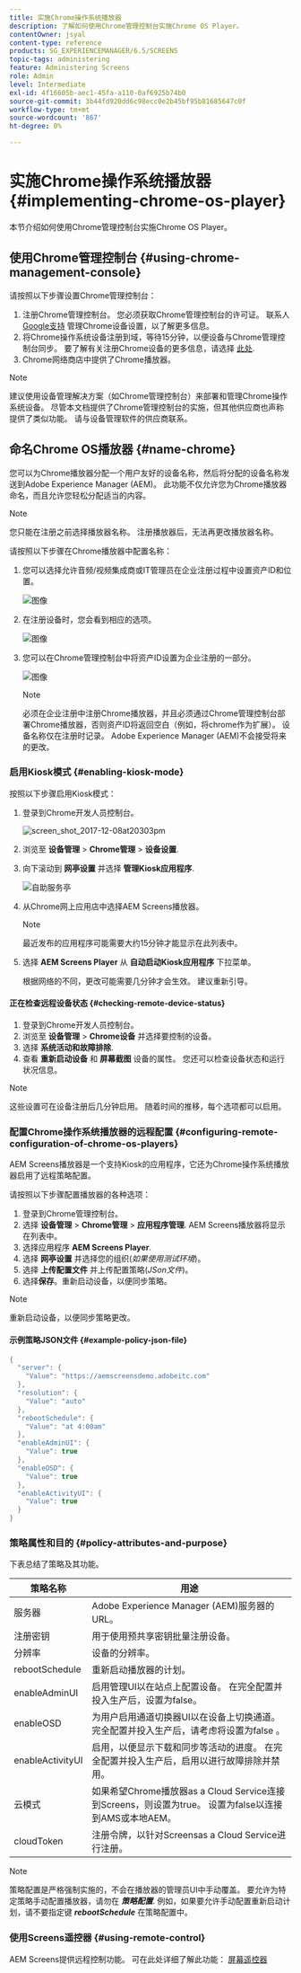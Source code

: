 ```yaml
---
title: 实施Chrome操作系统播放器
description: 了解如何使用Chrome管理控制台实施Chrome OS Player。
contentOwner: jsyal
content-type: reference
products: SG_EXPERIENCEMANAGER/6.5/SCREENS
topic-tags: administering
feature: Administering Screens
role: Admin
level: Intermediate
exl-id: 4f16605b-aec1-45fa-a110-0af6925b74b0
source-git-commit: 3b44fd920dd6c98ecc0e2b45bf95b81685647c0f
workflow-type: tm+mt
source-wordcount: '867'
ht-degree: 0%

---
```


# 实施Chrome操作系统播放器  {#implementing-chrome-os-player}

本节介绍如何使用Chrome管理控制台实施Chrome OS Player。

## 使用Chrome管理控制台 {#using-chrome-management-console}

请按照以下步骤设置Chrome管理控制台：

1. 注册Chrome管理控制台。 您必须获取Chrome管理控制台的许可证。 联系人 [Google支持](https://support.google.com/chrome/a/answer/1375678?hl=en&amp;ref_topic=2935995) 管理Chrome设备设置，以了解更多信息。
1. 将Chrome操作系统设备注册到域，等待15分钟，以便设备与Chrome管理控制台同步。 要了解有关注册Chrome设备的更多信息，请选择 [此处](https://support.google.com/chrome/a/answer/1360534?hl=en).
1. Chrome网络商店中提供了Chrome播放器。

>[!NOTE]
>
>建议使用设备管理解决方案（如Chrome管理控制台）来部署和管理Chrome操作系统设备。 尽管本文档提供了Chrome管理控制台的实施，但其他供应商也声称提供了类似功能。 请与设备管理软件的供应商联系。

## 命名Chrome OS播放器 {#name-chrome}

您可以为Chrome播放器分配一个用户友好的设备名称，然后将分配的设备名称发送到Adobe Experience Manager (AEM)。 此功能不仅允许您为Chrome播放器命名，而且允许您轻松分配适当的内容。

>[!NOTE]
>您只能在注册之前选择播放器名称。 注册播放器后，无法再更改播放器名称。

请按照以下步骤在Chrome播放器中配置名称：

1. 您可以选择允许音频/视频集成商或IT管理员在企业注册过程中设置资产ID和位置。

   ![图像](/help/user-guide/assets/chrome-device/chrome1.png)

1. 在注册设备时，您会看到相应的选项。

   ![图像](/help/user-guide/assets/chrome-device/chrome2.jpg)

1. 您可以在Chrome管理控制台中将资产ID设置为企业注册的一部分。

   ![图像](/help/user-guide/assets/chrome-device/chrome3.png)

   >[!NOTE]
   >必须在企业注册中注册Chrome播放器，并且必须通过Chrome管理控制台部署Chrome播放器，否则资产ID将返回空白（例如，将chrome作为扩展）。 设备名称仅在注册时记录。 Adobe Experience Manager (AEM)不会接受将来的更改。

### 启用Kiosk模式 {#enabling-kiosk-mode}

按照以下步骤启用Kiosk模式：

1. 登录到Chrome开发人员控制台。

   ![screen_shot_2017-12-08at20303pm](assets/screen_shot_2017-12-08at20303pm.png)

1. 浏览至 **设备管理** > **Chrome管理** > **设备设置**.
1. 向下滚动到 **网亭设置** 并选择 **管理Kiosk应用程序**.

   ![自助服务亭](assets/kiosk.png)

1. 从Chrome网上应用店中选择AEM Screens播放器。

   >[!NOTE]
   >
   >最近发布的应用程序可能需要大约15分钟才能显示在此列表中。

1. 选择 **AEM Screens Player** 从 **自动启动Kiosk应用程序** 下拉菜单。

   根据网络的不同，更改可能需要几分钟才会生效。 建议重新引导。

#### 正在检查远程设备状态 {#checking-remote-device-status}

1. 登录到Chrome开发人员控制台。
1. 浏览至 **设备管理** > **Chrome设备** 并选择要控制的设备。
1. 选择 **系统活动和故障排除**.
1. 查看 **重新启动设备** 和 **屏幕截图** 设备的属性。 您还可以检查设备状态和运行状况信息。

>[!NOTE]
>
>这些设置可在设备注册后几分钟启用。 随着时间的推移，每个选项都可以启用。

### 配置Chrome操作系统播放器的远程配置 {#configuring-remote-configuration-of-chrome-os-players}

AEM Screens播放器是一个支持Kiosk的应用程序，它还为Chrome操作系统播放器启用了远程策略配置。

请按照以下步骤配置播放器的各种选项：

1. 登录到Chrome管理控制台。
1. 选择 **设备管理** > **Chrome管理** > **应用程序管理**. AEM Screens播放器将显示在列表中。
1. 选择应用程序 **AEM Screens Player**.
1. 选择 **网亭设置** 并选择您的组织(*如果使用测试环境*)。
1. 选择 **上传配置文件** 并上传配置策略(*JSon文件*)。
1. 选择&#x200B;**保存**。重新启动设备，以便同步策略。

>[!NOTE]
>
>重新启动设备，以便同步策略更改。

#### 示例策略JSON文件 {#example-policy-json-file}

```java
{
  "server": {
    "Value": "https://aemscreensdemo.adobeitc.com"
  },
  "resolution": {
    "Value": "auto"
  },
  "rebootSchedule": {
    "Value": "at 4:00am"
  },
  "enableAdminUI": {
    "Value": true
  },
  "enableOSD": {
    "Value": true
  },
  "enableActivityUI": {
    "Value": true
  }
}
```

### 策略属性和目的 {#policy-attributes-and-purpose}

下表总结了策略及其功能。

| **策略名称** | **用途** |
|---|---|
| 服务器 | Adobe Experience Manager (AEM)服务器的URL。 |
| 注册密钥 | 用于使用预共享密钥批量注册设备。 |
| 分辨率 | 设备的分辨率。 |
| rebootSchedule | 重新启动播放器的计划。 |
| enableAdminUI | 启用管理UI以在站点上配置设备。 在完全配置并投入生产后，设置为false。 |
| enableOSD | 为用户启用通道切换器UI以在设备上切换通道。 完全配置并投入生产后，请考虑将设置为false 。 |
| enableActivityUI | 启用，以便显示下载和同步等活动的进度。 在完全配置并投入生产后，启用以进行故障排除并禁用。 |
| 云模式 | 如果希望Chrome播放器as a Cloud Service连接到Screens，则设置为true。 设置为false以连接到AMS或本地AEM。 |
| cloudToken | 注册令牌，以针对Screensas a Cloud Service进行注册。 |

>[!NOTE]
>
>策略配置是严格强制实施的，不会在播放器的管理员UI中手动覆盖。 要允许为特定策略手动配置播放器，请勿在 ***策略配置***. 例如，如果要允许手动配置重新启动计划，请不要指定键 ***rebootSchedule*** 在策略配置中。

### 使用Screens遥控器 {#using-remote-control}

AEM Screens提供远程控制功能。 可在此处详细了解此功能： [屏幕遥控器](implementing-remote-control.md)
